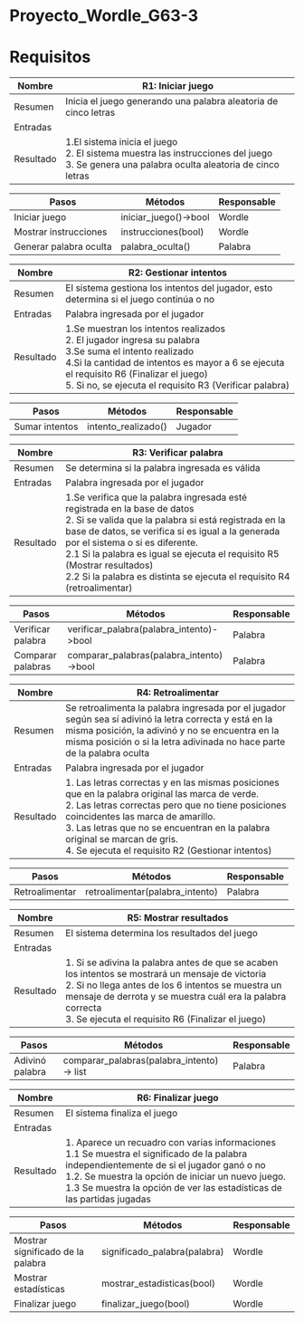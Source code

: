 # Proyecto_Wordle_G63-3

# Requisitos 

| Nombre    | R1: Iniciar juego                                                                                                                                          |
|-----------|------------------------------------------------------------------------------------------------------------------------------------------------------------|
| Resumen   | Inicia el juego generando una palabra aleatoria de cinco letras                                                                                            |
| Entradas  |                                                                                                                                                            |
| Resultado | 1.El sistema inicia el juego<br/> 2. El sistema muestra las instrucciones del juego <br/> 3. Se genera una palabra oculta aleatoria de cinco letras  <br/> |

|Pasos|Métodos|Responsable|
|---|---|---|
|Iniciar juego| iniciar_juego()->bool|Wordle|
|Mostrar instrucciones| instrucciones(bool)| Wordle|
|Generar palabra oculta|palabra_oculta()|Palabra|

| Nombre    | R2: Gestionar intentos                                                                                                                                                                                                                                                    |
|-----------|---------------------------------------------------------------------------------------------------------------------------------------------------------------------------------------------------------------------------------------------------------------------------|
| Resumen   | El sistema gestiona los intentos del jugador, esto determina si el juego continúa o no                                                                                                                                                                                    |
| Entradas  | Palabra ingresada por el jugador                                                                                                                                                                                                                                          |
| Resultado | 1.Se muestran los intentos realizados<br/>2. El jugador ingresa su palabra<br/>3.Se suma el intento realizado<br/> 4.Si la cantidad de intentos es mayor a 6 se ejecuta el requisito R6 (Finalizar el juego)<br/>5. Si no, se ejecuta el requisito R3 (Verificar palabra) |


| Pasos          | Métodos             | Responsable |
|----------------|---------------------|-------------|
| Sumar intentos | intento_realizado() | Jugador     |

| Nombre    | R3: Verificar palabra                                                                                                                                                                                                                                                                                                                                                                         |
|-----------|-----------------------------------------------------------------------------------------------------------------------------------------------------------------------------------------------------------------------------------------------------------------------------------------------------------------------------------------------------------------------------------------------|
| Resumen   | Se determina si la palabra ingresada es válida                                                                                                                                                                                                                                                                                                                                                |
| Entradas  | Palabra ingresada por el jugador                                                                                                                                                                                                                                                                                                                                                              |
| Resultado | 1.Se verifica que la palabra ingresada esté registrada en la base de datos<br/>2. Si se valida que la palabra si está registrada en la base de datos, se verifica si es igual a la generada por el sistema o si es diferente. <br/>2.1 Si la palabra es igual se ejecuta el requisito R5 (Mostrar resultados) <br/> 2.2 Si la palabra es distinta se ejecuta el requisito R4 (retroalimentar) |

| Pasos             | Métodos                                  | Responsable |
|-------------------|------------------------------------------|-------------|
| Verificar palabra | verificar_palabra(palabra_intento)->bool | Palabra     |
| Comparar palabras | comparar_palabras(palabra_intento)->bool| Palabra |

| Nombre    | R4: Retroalimentar                                                                                                                                                                                                                                                                                                                           |
|-----------|----------------------------------------------------------------------------------------------------------------------------------------------------------------------------------------------------------------------------------------------------------------------------------------------------------------------------------------------|
| Resumen   | Se retroalimenta la palabra ingresada por el jugador según sea sí adivinó la letra correcta y está en la misma posición, la adivinó y no se encuentra en la misma posición o si la letra adivinada no hace parte de la palabra oculta                                                                                                        |
| Entradas  | Palabra ingresada por el jugador                                                                                                                                                                                                                                                                                                             |
| Resultado | 1. Las letras correctas y en las mismas posiciones que en la palabra original las marca de verde. <br/> 2. Las letras correctas pero que no tiene posiciones coincidentes las marca de amarillo. <br/> 3. Las letras que no se encuentran en la palabra original se marcan de gris. <br/> 4. Se ejecuta el requisito R2 (Gestionar intentos) |

| Pasos             | Métodos                         | Responsable |
|-------------------|---------------------------------|-------------|
| Retroalimentar    | retroalimentar(palabra_intento) | Palabra     |


| Nombre    | R5: Mostrar resultados                                                                                                                                                                                                                                                            |
|-----------|-----------------------------------------------------------------------------------------------------------------------------------------------------------------------------------------------------------------------------------------------------------------------------------|
| Resumen   | El sistema  determina los resultados del juego                                                                                                                                                                                                                                    |
| Entradas  |                                                                                                                                                                                                                                                                                   |
| Resultado | 1. Si se adivina la palabra antes de que se acaben los intentos se mostrará un mensaje de victoria <br/>2. Si no llega antes de los 6 intentos se muestra un mensaje de derrota y se muestra cuál era la palabra correcta <br/>3. Se ejecuta el requisito R6 (Finalizar el juego) |

| Pasos           | Métodos                                   | Responsable |
|-----------------|-------------------------------------------|-------------|
| Adivinó palabra | comparar_palabras(palabra_intento)-> list | Palabra     |

| Nombre    | R6: Finalizar juego                                                                                                                                                                                                                                                                    |
|-----------|----------------------------------------------------------------------------------------------------------------------------------------------------------------------------------------------------------------------------------------------------------------------------------------|
| Resumen   | El sistema  finaliza el juego                                                                                                                                                                                                                                                          |
| Entradas  |                                                                                                                                                                                                                                                                                        |
| Resultado | 1. Aparece un recuadro con varias informaciones<br/>1.1 Se muestra el significado de la palabra independientemente de si el jugador ganó o no <br/>1.2. Se muestra la opción de iniciar un nuevo juego. <br/> 1.3 Se muestra la opción de ver las estadísticas de las partidas jugadas |

| Pasos                             | Métodos                      | Responsable |
|-----------------------------------|------------------------------|-------------|
| Mostrar significado de la palabra | significado_palabra(palabra) | Wordle      |
| Mostrar estadísticas              | mostrar_estadisticas(bool)   | Wordle      |
|Finalizar juego| finalizar_juego(bool)| Wordle      |
